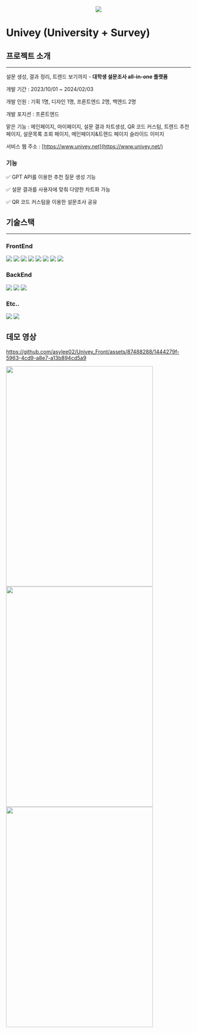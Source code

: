 <p align="center">
  <br>
  <img src="https://github.com/asylee02/Univey_Front/assets/87488288/b1599a13-8416-4076-a415-1a8bdcdb7f99">
  <br>
</p>

# Univey (University + Survey)

## 프로젝트 소개

---

설문 생성, 결과 정리, 트렌드 보기까지 - **대학생 설문조사 all-in-one 플랫폼**

개발 기간 : 2023/10/01 ~ 2024/02/03

개발 인원 : 기획 1명, 디자인 1명, 프론트엔드 2명, 백엔드 2명

개발 포지션 : 프론트엔드

맡은 기능 : 메인페이지, 마이페이지, 설문 결과 차트생성, QR 코드 커스텀, 트렌드 추천 페이지, 설문목록 조회 페이지, 메인페이지&트렌드 페이지 슬라이드 이미지

서비스 웹 주소 : [https://www.univey.net](https://www.univey.net/)

### 기능

✅ GPT API를 이용한 추천 질문 생성 기능

✅ 설문 결과를 사용자에 맞춰 다양한 차트화 가능

✅ QR 코드 커스텀을 이용한 설문조사 공유

## 기술스택
---
### FrontEnd
<div>
  <img src="https://img.shields.io/badge/html5-E34F26?style=for-the-badge&logo=html5&logoColor=white">
  <img src="https://img.shields.io/badge/css-1572B6?style=for-the-badge&logo=css3&logoColor=white">
  <img src="https://img.shields.io/badge/javascript-F7DF1E?style=for-the-badge&logo=javascript&logoColor=black">
  <img src="https://img.shields.io/badge/react-61DAFB?style=for-the-badge&logo=react&logoColor=black">
  <img src="https://img.shields.io/badge/tailwindcss-06B6D4?style=for-the-badge&logo=tailwindcss&logoColor=black">
  <img src="https://img.shields.io/badge/reactquery-FF4154?style=for-the-badge&logo=reactquery&logoColor=black">
  <img src="https://img.shields.io/badge/recoil-3578E5?style=for-the-badge&logo=recoil&logoColor=black">
  <img src="https://img.shields.io/badge/amplify-FF9900?style=for-the-badge&logo=awsamplify&logoColor=black">
</div>

### BackEnd
<div>
  <img src="https://img.shields.io/badge/spring-6DB33F?style=for-the-badge&logo=spring&logoColor=white"> 
  <img src="https://img.shields.io/badge/amazon ec2-FF9900?style=for-the-badge&logo=AmazonEC2&logoColor=white"> 
  <img src="https://img.shields.io/badge/mysql-4479A1?style=for-the-badge&logo=mysql&logoColor=white">   
</div>


### Etc..
<div>
  <img src="https://img.shields.io/badge/Figma-F24E1E?style=for-the-badge&logo=figma&logoColor=white">   
  <img src="https://img.shields.io/badge/github-181717?style=for-the-badge&logo=github&logoColor=white">  
</div>

## 데모 영상
https://github.com/asylee02/Univey_Front/assets/87488288/1444279f-5963-4cd9-a8e7-a13b894cd5a9

<img src="https://github.com/user-attachments/assets/7cf370de-3e7e-493e-86b3-891e62de540c" width="400" height="600"/>
<br>
<img src="https://github.com/user-attachments/assets/8559e25e-f48f-48c2-aded-953c8c11dc48" width="400" height="600"/>
<img src="https://github.com/user-attachments/assets/c8424c28-e49f-4d86-a049-5435bc8aa082" width="400" height="600"/>


